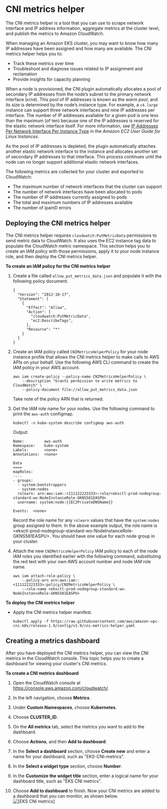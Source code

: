 # CNI metrics helper<a name="cni-metrics-helper"></a>

The CNI metrics helper is a tool that you can use to scrape network interface and IP address information, aggregate metrics at the cluster level, and publish the metrics to Amazon CloudWatch\.

When managing an Amazon EKS cluster, you may want to know how many IP addresses have been assigned and how many are available\. The CNI metrics helper helps you to:
+ Track these metrics over time
+ Troubleshoot and diagnose issues related to IP assignment and reclamation
+ Provide insights for capacity planning

When a node is provisioned, the CNI plugin automatically allocates a pool of secondary IP addresses from the node’s subnet to the primary network interface \(`eth0`\)\. This pool of IP addresses is known as the *warm pool*, and its size is determined by the node’s instance type\. For example, a `c4.large` instance can support three network interfaces and nine IP addresses per interface\. The number of IP addresses available for a given pod is one less than the maximum \(of ten\) because one of the IP addresses is reserved for the elastic network interface itself\. For more information, see [IP Addresses Per Network Interface Per Instance Type](https://docs.aws.amazon.com/AWSEC2/latest/UserGuide/using-eni.html#AvailableIpPerENI) in the *Amazon EC2 User Guide for Linux Instances*\.

As the pool of IP addresses is depleted, the plugin automatically attaches another elastic network interface to the instance and allocates another set of secondary IP addresses to that interface\. This process continues until the node can no longer support additional elastic network interfaces\.

The following metrics are collected for your cluster and exported to CloudWatch:
+ The maximum number of network interfaces that the cluster can support
+ The number of network interfaces have been allocated to pods
+ The number of IP addresses currently assigned to pods
+ The total and maximum numbers of IP addresses available
+ The number of ipamD errors

## Deploying the CNI metrics helper<a name="install-metrics-helper"></a>

The CNI metrics helper requires `cloudwatch:PutMetricData` permissions to send metric data to CloudWatch\. It also uses the EC2 instance tag data to populate the CloudWatch metric namespace.  This section helps you to create an IAM policy with those permissions, apply it to your node instance role, and then deploy the CNI metrics helper\.

**To create an IAM policy for the CNI metrics helper**

1. Create a file called `allow_put_metrics_data.json` and populate it with the following policy document\.

   ```
   {
     "Version": "2012-10-17",
     "Statement": [
       {
         "Effect": "Allow",
         "Action": [
           "cloudwatch:PutMetricData",
           "ec2:DescribeTags",
         ],
         "Resource": "*"
       }
     ]
   }
   ```

1. Create an IAM policy called `CNIMetricsHelperPolicy` for your node instance profile that allows the CNI metrics helper to make calls to AWS APIs on your behalf\. Use the following AWS CLI command to create the IAM policy in your AWS account\.

   ```
   aws iam create-policy --policy-name CNIMetricsHelperPolicy \
       --description "Grants permission to write metrics to CloudWatch" \
       --policy-document file://allow_put_metrics_data.json
   ```

   Take note of the policy ARN that is returned\.

1. Get the IAM role name for your nodes\. Use the following command to print the `aws-auth` configmap\.

   ```
   kubectl -n kube-system describe configmap aws-auth
   ```

   Output:

   ```
   Name:         aws-auth
   Namespace:    kube-system
   Labels:       <none>
   Annotations:  <none>
   
   Data
   ====
   mapRoles:
   ----
   - groups:
     - system:bootstrappers
     - system:nodes
     rolearn: arn:aws:iam::<111122223333>:role/<eksctl-prod-nodegroup-standard-wo-NodeInstanceRole-GKNS581EASPU>
     username: system:node:{{EC2PrivateDNSName}}
   
   Events:  <none>
   ```

   Record the role name for any `rolearn` values that have the `system:nodes` group assigned to them\. In the above example output, the role name is <eksctl\-prod\-nodegroup\-standard\-wo\-NodeInstanceRole\-GKNS581EASPU>\. You should have one value for each node group in your cluster\.

1. Attach the new `CNIMetricsHelperPolicy` IAM policy to each of the node IAM roles you identified earlier with the following command, substituting the red text with your own AWS account number and node IAM role name\.

   ```
   aws iam attach-role-policy \
       --policy-arn arn:aws:iam::<111122223333>:policy/CNIMetricsHelperPolicy \
       --role-name <eksctl-prod-nodegroup-standard-wo-NodeInstanceRole-GKNS581EASPU>
   ```

**To deploy the CNI metrics helper**
+ Apply the CNI metrics helper manifest\.

  ```
  kubectl apply -f https://raw.githubusercontent.com/aws/amazon-vpc-cni-k8s/release-1.9/config/v1.9/cni-metrics-helper.yaml
  ```

## Creating a metrics dashboard<a name="create-metrics-dashboard"></a>

After you have deployed the CNI metrics helper, you can view the CNI metrics in the CloudWatch console\. This topic helps you to create a dashboard for viewing your cluster's CNI metrics\.

**To create a CNI metrics dashboard**

1. Open the CloudWatch console at [https://console\.aws\.amazon\.com/cloudwatch/](https://console.aws.amazon.com/cloudwatch/)\.

1. In the left navigation, choose **Metrics**\.

1. Under **Custom Namespaces**, choose **Kubernetes**\.

1. Choose **CLUSTER\_ID**\.

1. On the **All metrics** tab, select the metrics you want to add to the dashboard\.

1. Choose **Actions**, and then **Add to dashboard**\.

1. In the **Select a dashboard** section, choose **Create new** and enter a name for your dashboard, such as "EKS\-CNI\-metrics"\.

1. In the **Select a widget type** section, choose **Number**\.

1. In the **Customize the widget title** section, enter a logical name for your dashboard title, such as "EKS CNI metrics"\.

1. Choose **Add to dashboard** to finish\. Now your CNI metrics are added to a dashboard that you can monitor, as shown below\.  
![\[EKS CNI metrics\]](http://docs.aws.amazon.com/eks/latest/userguide/images/EKS_CNI_metrics.png)
